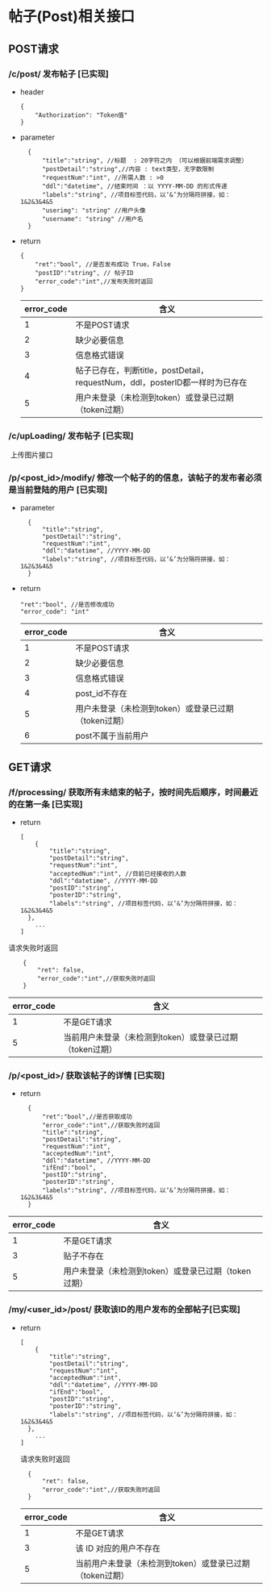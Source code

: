 # 帖子(Post)相关接口

## POST请求

### /c/post/  发布帖子 [已实现]

- header

  ```
  {
      "Authorization": "Token值"
  }
  ```

- parameter

  ```
    {
        "title":"string", //标题  : 20字符之内 （可以根据前端需求调整）
        "postDetail":"string",//内容 : text类型，无字数限制
        "requestNum":"int", //所需人数 : >0
        "ddl":"datetime", //结束时间 ：以 YYYY-MM-DD 的形式传递
        "labels":"string", //项目标签代码，以‘&’为分隔符拼接，如：1&2&3&4&5
        "userimg": "string" //用户头像
        "username": "string" //用户名
    }
  ```

- return

  ```
  {
      "ret":"bool", //是否发布成功 True，False
      "postID":"string", // 帖子ID
      "error_code":"int",//发布失败时返回
  }
  ```

  | error_code | 含义                                                         |
  | ---------- | ------------------------------------------------------------ |
  | 1          | 不是POST请求                                                 |
  | 2          | 缺少必要信息                                                 |
  | 3          | 信息格式错误                                                 |
  | 4          | 帖子已存在，判断title，postDetail，requestNum，ddl，posterID都一样时为已存在 |
  | 5          | 用户未登录（未检测到token）或登录已过期（token过期）         |

### /c/upLoading/<postID>  发布帖子 [已实现]

​	上传图片接口

### /p/\<post_id\>/modify/   修改一个帖子的的信息，该帖子的发布者必须是当前登陆的用户 [已实现]

- parameter

  ```
    {
        "title":"string",
        "postDetail":"string",
        "requestNum":"int",
        "ddl":"datetime", //YYYY-MM-DD
        "labels":"string", //项目标签代码，以‘&’为分隔符拼接，如：1&2&3&4&5
    }
  ```

- return 

  ```
  "ret":"bool", //是否修改成功
  "error_code": "int" 
  ```

  | error_code | 含义                                                 |
  | ---------- | ---------------------------------------------------- |
  | 1          | 不是POST请求                                         |
  | 2          | 缺少必要信息                                         |
  | 3          | 信息格式错误                                         |
  | 4          | post_id不存在                                        |
  | 5          | 用户未登录（未检测到token）或登录已过期（token过期） |
  | 6          | post不属于当前用户                                   |

## GET请求

### /f/processing/  获取所有未结束的帖子，按时间先后顺序，时间最近的在第一条 [已实现]

- return

  ```
  [
      {
          "title":"string",
          "postDetail":"string",
          "requestNum":"int",
          "acceptedNum":"int", //目前已经接收的人数
          "ddl":"datetime", //YYYY-MM-DD
          "postID":"string",
          "posterID":"string",
          "labels":"string", //项目标签代码，以‘&’为分隔符拼接，如：1&2&3&4&5
  	},
      ...
  ]
  ```

 请求失败时返回

```
    {
        "ret": false,
        "error_code":"int",//获取失败时返回
  	}
```

| error_code | 含义                                                     |
| ---------- | -------------------------------------------------------- |
| 1          | 不是GET请求                                              |
| 5          | 当前用户未登录（未检测到token）或登录已过期（token过期） |

### /p/\<post_id\>/ 获取该帖子的详情 [已实现]

- return

  ```
    {
        "ret":"bool",//是否获取成功
        "error_code":"int",//获取失败时返回
        "title":"string",
        "postDetail":"string",
        "requestNum":"int",
        "acceptedNum":"int",
        "ddl":"datetime", //YYYY-MM-DD
        "ifEnd":"bool",
        "postID":"string",
        "posterID":"string",
        "labels":"string", //项目标签代码，以‘&’为分隔符拼接，如：1&2&3&4&5
  	}
  ```

| error_code | 含义                                                 |
| ---------- | ---------------------------------------------------- |
| 1          | 不是GET请求                                          |
| 3          | 贴子不存在                                           |
| 5          | 用户未登录（未检测到token）或登录已过期（token过期） |

### /my/\<user_id\>/post/ 获取该ID的用户发布的全部帖子[已实现]

- return

  ```
  [
      {
          "title":"string",
          "postDetail":"string",
          "requestNum":"int",
          "acceptedNum":"int",
          "ddl":"datetime", //YYYY-MM-DD
          "ifEnd":"bool",
          "postID":"string",
          "posterID":"string",
          "labels":"string", //项目标签代码，以‘&’为分隔符拼接，如：1&2&3&4&5
  	},
      ...
  ]
  ```

  请求失败时返回

  ```
    {
        "ret": false,
        "error_code":"int",//获取失败时返回
  	}
  ```

  | error_code | 含义                                                     |
  | ---------- | -------------------------------------------------------- |
  | 1          | 不是GET请求                                              |
  | 3          | 该 ID 对应的用户不存在                                   |
  | 5          | 当前用户未登录（未检测到token）或登录已过期（token过期） |
